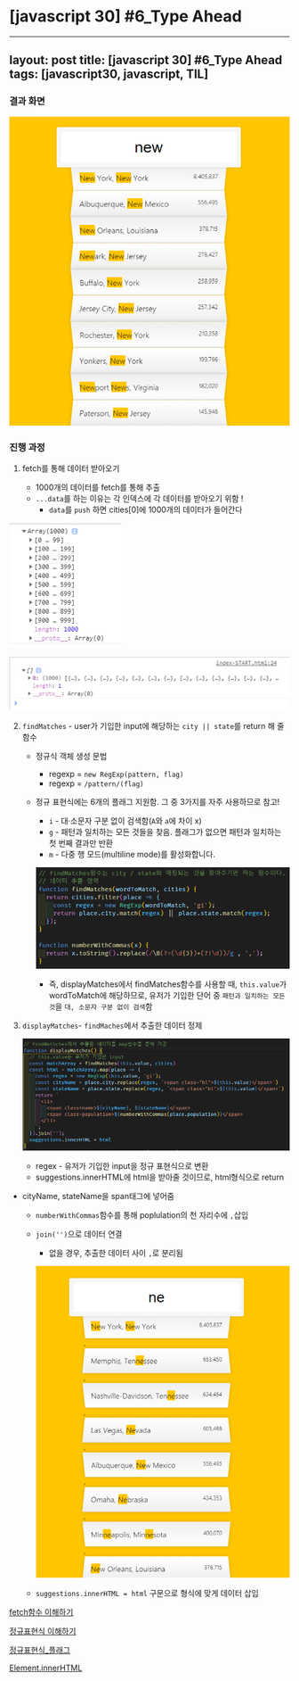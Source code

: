 # [javascript 30] #6_Type Ahead
---
layout: post
title: [javascript 30] #6_Type Ahead
tags: [javascript30, javascript, TIL]
---

### 결과 화면

![6_1](../assets/img/javascript30/6_1.png)



### 진행 과정

1. fetch를 통해 데이터 받아오기

   - 1000개의 데이터를 fetch를 통해 추출
   - `...data`를 하는 이유는 각 인덱스에 각 데이터를 받아오기 위함 !
     - `data`를 `push` 하면 cities[0]에 1000개의 데이터가 들어간다

![6_2](../assets/img/javascript30/6_2.png)





![6_3](../assets/img/javascript30/6_3.png)

2. `findMatches` - user가 기입한 input에 해당하는 `city || state`를 return 해 줄 함수

   - 정규식 객체 생성 문법 

     - regexp = `new RegExp(pattern, flag)`
     - regexp = `/pattern/(flag)`

   - 정규 표현식에는 6개의 플래그 지원함. 그 중 3가지를 자주 사용하므로 참고!

     - `i` - 대·소문자 구분 없이 검색함(`A`와 `a`에 차이 x)
     - `g` - 패턴과 일치하는 모든 것들을 찾음. 플래그가 없으면 패턴과 일치하는 첫 번째 결과만 반환
     - `m` - 다중 행 모드(multiline mode)를 활성화합니다.

     ![6_4](../assets/img/javascript30/6_4.png)

     - 즉, displayMatches에서 findMatches함수를 사용할 때,  `this.value`가 wordToMatch에 해당하므로,  유저가 기입한 단어 중 `패턴과 일치하는 모든 것`을 `대, 소문자 구분 없이 검색`함



3. `displayMatches`- `findMaches`에서 추출한 데이터 정제

   ![6_5](../assets/img/javascript30/6_5.png)
   
   - regex - 유저가 기입한 input을 정규 표현식으로 변환
   - suggestions.innerHTML에 html을 받아줄 것이므로, html형식으로 return 

- cityName, stateName을 span태그에 넣어줌
   - `numberWithCommas`함수를 통해 poplulation의 천 자리수에 `,`삽입

   - `join('')`으로 데이터 연결

     - 없을 경우, 추출한 데이터 사이 `,`로 분리됨

     ![6_6](../assets/img/javascript30/6_6.png)
   
   - `suggestions.innerHTML = html` 구문으로 형식에 맞게 데이터 삽입



[fetch함수 이해하기](https://developer.mozilla.org/ko/docs/Web/API/Fetch_API/Fetch%EC%9D%98_%EC%82%AC%EC%9A%A9%EB%B2%95)

[정규표현식 이해하기](https://heropy.blog/2018/10/28/regexp/)

[정규표현식_플래그](https://ko.javascript.info/regexp-introduction)

[Element.innerHTML](https://developer.mozilla.org/ko/docs/Web/API/Element/innerHTML)
